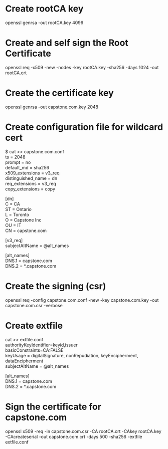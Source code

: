 # Create rootCA key
openssl genrsa -out rootCA.key 4096

# Create and self sign the Root Certificate
openssl req -x509 -new -nodes -key rootCA.key -sha256 -days 1024 -out rootCA.crt

# Create the certificate key
openssl genrsa -out capstone.com.key 2048

# Create configuration file for wildcard cert
$ cat >> capstone.com.conf  
ts = 2048  
prompt = no  
default_md = sha256  
x509_extensions = v3_req  
distinguished_name = dn  
req_extensions = v3_req  
copy_extensions = copy  
  
[dn]  
C = CA  
ST = Ontario  
L = Toronto  
O = Capstone Inc  
OU = IT  
CN = capstone.com  
  
[v3_req]  
subjectAltName = @alt_names  
  
[alt_names]  
DNS.1 = capstone.com  
DNS.2 = *.capstone.com  
  
# Create the signing (csr)
openssl req -config capstone.com.conf -new -key capstone.com.key -out capstone.com.csr -verbose

# Create extfile
cat >> extfile.conf  
authorityKeyIdentifier=keyid,issuer  
basicConstraints=CA:FALSE  
keyUsage = digitalSignature, nonRepudiation, keyEncipherment, dataEncipherment  
subjectAltName = @alt_names  
  
[alt_names]  
DNS.1 = capstone.com  
DNS.2 = *.capstone.com  
  
# Sign the certificate for capstone.com
openssl x509 -req -in capstone.com.csr -CA rootCA.crt -CAkey rootCA.key -CAcreateserial -out capstone.com.crt -days 500 -sha256 -extfile extfile.conf
